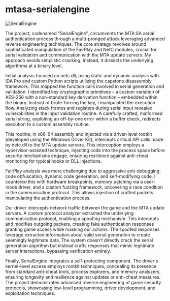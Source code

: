 # mtasa-serialengine

![SerialEngine](https://github.com/user-attachments/assets/fefddfab-d787-48a0-96ab-864d5a5b606d)


The project, codenamed "SerialEngine", circumvents the MTA:SA serial authentication process through a multi-pronged attack leveraging advanced reverse engineering techniques. The core strategy revolves around sophisticated manipulation of the FairPlay and NetC modules, crucial for serial validation and communication with the MTA update servers. My approach avoids simplistic cracking; instead, it dissects the underlying algorithms at a binary level.

Initial analysis focused on netc.dll, using static and dynamic analysis with IDA Pro and custom Python scripts utilizing the capstone disassembly framework. This mapped the function calls involved in serial generation and validation. I identified key cryptographic primitives – a custom variation of AES-256 with a non-standard key derivation function – embedded within the binary. Instead of brute-forcing the key, I manipulated the execution flow. Analyzing stack frames and registers during serial input revealed vulnerabilities in the input validation routine. A carefully crafted, malformed serial string, exploiting an off-by-one error within a buffer check, redirects execution to a custom assembly routine.

This routine, in x86-64 assembly and injected via a driver-level rootkit (developed using the Windows Driver Kit), intercepts critical API calls made by netc.dll to the MTA update servers. This interception employs a hypervisor-assisted technique, injecting code into the process space before security mechanisms engage, ensuring resilience against anti-cheat monitoring for typical hooks or DLL injections.

FairPlay analysis was more challenging due to aggressive anti-debugging: code obfuscation, dynamic code generation, and self-modifying code. I countered this with hardware breakpoints, memory patching via a user-mode driver, and a custom fuzzing framework, uncovering a race condition in the communication protocol. This allows injection of crafted packets manipulating the authentication process.

Our driver intercepts network traffic between the game and the MTA update servers. A custom protocol analyzer extracted the underlying communication protocol, enabling a spoofing mechanism. This intercepts and modifies outgoing packets, creating fake authentication responses granting game access while masking our actions. The spoofed responses leverage extracted information about valid serial generation to create seemingly legitimate data. The system doesn't directly crack the serial generation algorithm but instead crafts responses that mimic legitimate server interactions, bypassing verification entirely.

Finally, SerialEngine integrates a self-protecting component. The driver's kernel-level access employs rootkit techniques, concealing its presence from standard anti-cheat tools, process explorers, and memory analyzers, ensuring longevity and resilience against updates or anti-cheat measures. The project demonstrates advanced reverse engineering of game security protocols, showcasing low-level programming, driver development, and exploitation techniques.

